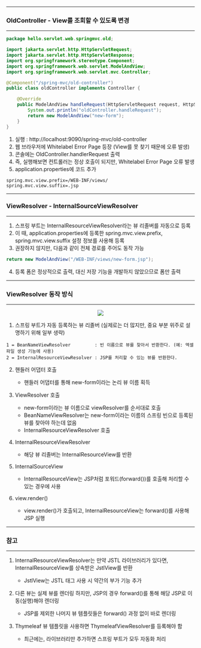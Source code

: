 -----
### OldController - View를 조회할 수 있도록 변경
-----
```java
package hello.servlet.web.springmvc.old;

import jakarta.servlet.http.HttpServletRequest;
import jakarta.servlet.http.HttpServletResponse;
import org.springframework.stereotype.Component;
import org.springframework.web.servlet.ModelAndView;
import org.springframework.web.servlet.mvc.Controller;

@Component("/spring-mvc/old-controller")
public class oldController implements Controller {

    @Override
    public ModelAndView handleRequest(HttpServletRequest request, HttpServletResponse response) throws Exception {
        System.out.println("oldController.handleRequest");
        return new ModelAndView("new-form");
    }
}
```

1. 실행 : http://localhost:9090/spring-mvc/old-controller
2. 웹 브라우저에 Whitelabel Error Page 등장 (View를 못 찾기 때문에 오류 발생)
3. 콘솔에는 OldController.handlerRequest 출력
4. 즉, 실행해보면 컨트롤러는 정상 호출이 되지만, Whitelabel Error Page 오류 발생
5. application.properties에 코드 추가
```properties
spring.mvc.view.prefix=/WEB-INF/views/ 
spring.mvc.view.suffix=.jsp
```

-----
### ViewResolver - InternalSourceViewResolver
-----
1. 스프링 부트는 InternalResourceViewResolver라는 뷰 리졸버를 자동으로 등록
2. 이 때, application.properties에 등록한 spring.mvc.view.prefix, spring.mvc.view.suffix 설정 정보를 사용해 등록
3. 권장하지 않지만, 다음과 같이 전체 경로를 주어도 동작 가능
```java
return new ModelAndView("/WEB-INF/views/new-form.jsp");
```
4. 등록 폼은 정상적으로 출력, 대신 저장 기능을 개발하지 않았으므로 폼만 출력

-----
### ViewResolver 동작 방식
-----
<div align="center">
<img src="https://github.com/sooyounghan/Spring/assets/34672301/23ede62d-f76b-4d10-97da-93985e487f5c">
</div>

1. 스프링 부트가 자동 등록하는 뷰 리졸버 (실제로는 더 많지만, 중요 부분 위주로 설명하기 위해 일부 생략)
```
1 = BeanNameViewResolver         : 빈 이름으로 뷰를 찾아서 반환한다. (예: 엑셀 파일 생성 기능에 사용)
2 = InternalResourceViewResolver : JSP를 처리할 수 있는 뷰를 반환한다.
```

2. 핸들러 어댑터 호출
   - 핸들러 어댑터를 통해 new-form이라는 논리 뷰 이름 획득

3. ViewResolver 호출
   - new-form이라는 뷰 이름으로 viewResolver를 순서대로 호출
   - BeanNameViewResolver는 new-form이라는 이름의 스프링 빈으로 등록된 뷰를 찾아야 하는데 없음
   - InternalResourceViewResolver 호출

4. InternalResourceViewResolver
   - 해당 뷰 리졸버는 InternalResourceView를 반환

5. InternalSourceView
   - InternalResourceView는 JSP처럼 포워드(forward())를 호출해 처리할 수 있는 경우에 사용

6. view.render()
   - view.render()가 호출되고, InternalResourceView는 forward()를 사용해 JSP 실행

-----
### 참고
-----
1. InternalResourceViewResolver는 만약 JSTL 라이브러리가 있다면, InternalResourceView를 상속받은 JstlView를 반환
   - JstlView는 JSTL 태그 사용 시 약간의 부가 기능 추가

2. 다른 뷰는 실제 뷰를 렌더링 하지만, JSP의 경우 forward()를 통해 해당 JSP로 이동(실행)해야 렌더링
   - JSP를 제외한 나머지 뷰 템플릿들은 forward() 과정 없이 바로 렌더링

3. Thymeleaf 뷰 템플릿을 사용하면 ThymeleafViewResolver를 등록해야 함
   - 최근에는, 라이브러리만 추가하면 스프링 부트가 모두 자동화 처리
